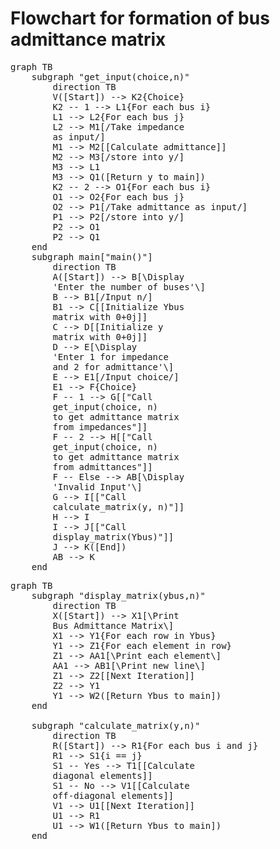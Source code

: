 <script type="module">
	import mermaid from 'https://cdn.jsdelivr.net/npm/mermaid@10/dist/mermaid.esm.min.mjs';
	mermaid.initialize({
		startOnLoad: true,
		theme: 'light'
	});
</script>

# Flowchart for formation of bus admittance matrix

<pre class="mermaid">
graph TB
    subgraph "get_input(choice,n)"
        direction TB
        V([Start]) --> K2{Choice}
        K2 -- 1 --> L1{For each bus i}
        L1 --> L2{For each bus j}
        L2 --> M1[/Take impedance 
        as input/]
        M1 --> M2[[Calculate admittance]]
        M2 --> M3[/store into y/]
        M3 --> L1
        M3 --> Q1([Return y to main])
        K2 -- 2 --> O1{For each bus i}
        O1 --> O2{For each bus j}
        O2 --> P1[/Take admittance as input/]
        P1 --> P2[/store into y/]
        P2 --> O1
        P2 --> Q1
    end
    subgraph main["main()"]
        direction TB
        A([Start]) --> B[\Display 
        'Enter the number of buses'\]
        B --> B1[/Input n/]
        B1 --> C[[Initialize Ybus 
        matrix with 0+0j]]
        C --> D[[Initialize y 
        matrix with 0+0j]]
        D --> E[\Display 
        'Enter 1 for impedance 
        and 2 for admittance'\]
        E --> E1[/Input choice/]
        E1 --> F{Choice}
        F -- 1 --> G[["Call 
        get_input(choice, n) 
        to get admittance matrix 
        from impedances"]]
        F -- 2 --> H[["Call 
        get_input(choice, n) 
        to get admittance matrix 
        from admittances"]]
        F -- Else --> AB[\Display 
        'Invalid Input'\]
        G --> I[["Call 
        calculate_matrix(y, n)"]]
        H --> I
        I --> J[["Call 
        display_matrix(Ybus)"]]
        J --> K([End])
        AB --> K
    end
</pre>

<pre class="mermaid">
graph TB
    subgraph "display_matrix(ybus,n)"
        direction TB
        X([Start]) --> X1[\Print 
        Bus Admittance Matrix\]
        X1 --> Y1{For each row in Ybus}
        Y1 --> Z1{For each element in row}
        Z1 --> AA1[\Print each element\]
        AA1 --> AB1[\Print new line\]
        Z1 --> Z2[[Next Iteration]]
        Z2 --> Y1
        Y1 --> W2([Return Ybus to main])
    end
    
    subgraph "calculate_matrix(y,n)"
        direction TB
        R([Start]) --> R1{For each bus i and j}
        R1 --> S1{i == j}
        S1 -- Yes --> T1[[Calculate 
        diagonal elements]]
        S1 -- No --> V1[[Calculate 
        off-diagonal elements]]
        V1 --> U1[[Next Iteration]]
        U1 --> R1
        U1 --> W1([Return Ybus to main])
    end
</pre>